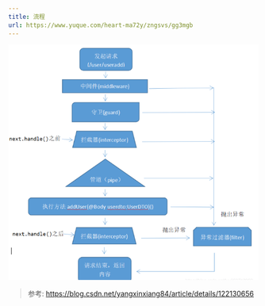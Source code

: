 ```yaml
---
title: 流程
url: https://www.yuque.com/heart-ma72y/zngsvs/gg3mgb
---
```


![image.png](../../assets/nest/gg3mgb/1666279088923-81aca773-5b5f-40a6-9df0-19ea18f15d86.png)

> 参考: <https://blog.csdn.net/yangxinxiang84/article/details/122130656>
